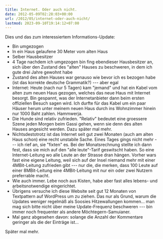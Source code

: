 ```yaml
---
title: Internet. Oder auch nicht.
date: 2012-05-09T02:28:03+00:00
url: /2012/05/internet-oder-auch-nicht/
lastmod: 2023-09-10T19:14:12+07:00
---
```

Dies und das zum interessiertem Informations-Update:

* Bin umgezogen
* In ein Haus gelaufene 30 Meter vom alten Haus
* Selber Hausbesitzer
* 4 Tage nachdem ich umgezogen bin fing ebendieser Hausbesitzer an, sich über den Zustand des "alten" Hauses zu beschweren, in dem ich gute drei Jahre gewohnt habe
* Zustand des alten Hauses war genauso wie bevor ich es bezogen habe (ist das korrekte deutsche Grammatik?) --- aber egal
* Internet: Heute (nach nur 5 Tagen) kam "jemand" und hat ein Kabel vom alten zum neuen Haus gezogen, welches das neue Haus mit Internet besorgt. Bin gespannt, was der Internetanbieter dann beim ersten offiziellen Besuch sagen wird. Ich durfte für das Kabel um ein paar Häuser herum unter meinem neuen Haus durch ins Wohnzimmer hinein nur 1000 Baht zahlen. Hammwerja.
* Die Hunde sind relativ zufrieden. "Relativ" bedeutet eine groessere Szene jeden Morgen beim Gassi gehen, wenn sie denn des alten Hauses angesicht werden. Dazu später mal mehr.
* Nichtsdestotrotz ist das Internet seit gut zwei Monaten (auch am alten Haus schon) eine recht unstabile Sache. Eines Tages gings nicht mehr --- ich rief an, sie "fixten" es. Bei der Monatsrechnung stellte ich dann fest, dass sie mich auf den "alle leute"-Tarif geswitscht haben. So eine Internet-Leitung wo alle Leute an der Strasse dran hängen. Vorher wars fast eine eigene Leitung, weil sich auf der Insel niemand mehr mit einer 4MBit-Leitung zufrieden gibt --- nur die, die merken, dass 100 Leute auf einer 8MBit-Leitung eine 4MBit-Leitung mit nur ein oder zwei Nutzern preferrable macht.
* Wie auch immer. Lebe noch aus Kisten, habe aber fast alles lebens- und arbeitsnotwendige eingerichtet.
* Übrigens versuche ich diese Website seit gut 12 Monaten von Textpattern auf WordPress um zu ziehen. Das nur als Grund, warum die Updates weniger regelmäß als Soosies Hitzewallungen kommen... man mag sich bitte nicht über meine Update-Frequenz beschweren --- bin immer noch frequenter als andere Möchtegern-Samuianer.
* Mal ganz abgesehen davon: solange die Anzahl der Kommentare geringer als die der Einträge ist...

Später mal mehr.
